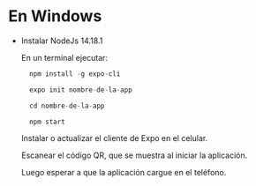 # En Windows

- Instalar NodeJs 14.18.1

  En un terminal ejecutar:

  ```python
    npm install -g expo-cli

    expo init nombre-de-la-app

    cd nombre-de-la-app

    npm start
  ```

  Instalar o actualizar el cliente de Expo en el celular.

  Escanear el código QR, que se muestra al iniciar la aplicación.

  Luego esperar a que la aplicación cargue en el teléfono.
